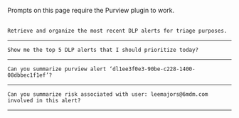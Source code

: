 Prompts on this page require the Purview plugin to work.
<br><br>
```
Retrieve and organize the most recent DLP alerts for triage purposes.
```
---
```
Show me the top 5 DLP alerts that I should prioritize today?
```
---
```
Can you summarize purview alert ‘dl1ee3f0e3-90be-c228-1400-08dbbec1f1ef’?
```
---
```
Can you summarize risk associated with user: leemajors@6mdm.com involved in this alert?
```
---
